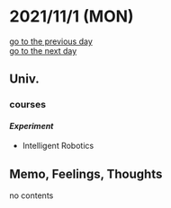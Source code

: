 # 2021/11/1 (MON)

<div class="date_jumper">
  <a class="link_wrapper" href="../October/31st.md"><div class="button">go to the previous day</div></a>
  <a class="link_wrapper" href="./2nd.md"><div class="button">go to the next day</div></a>
</div>

## Univ.
### courses
#### *Experiment*
- Intelligent Robotics

## Memo, Feelings, Thoughts
no contents

